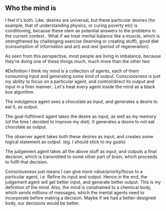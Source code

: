 ## Who the mind is
I feel it's both.
Like, desires are universal, but these particular desires (for example, that of understanding physics, or curing poverty etc) is conditioning, because these stem as potential answers to the problems in the current context..
What if we treat mental balance like a muscle, which is strengthened by challenging exercise (learning or creating stuff), good diet (consumption of information and art) and rest (period of regeneration).

As seen from this perspective, most people are living in imbalance, because they're doing one of these things much, much more than the other two

#Definition I think my mind is a collection of agents, each of them consuming input and generating some kind of output. Consciousness is just my ability to focus on a particular agent, and control/direct its output and input in a finer manner..
Let's treat every agent inside the mind as a black box algorithm. 

The indulgence agent sees a chocolate as input, and generates a desire to eat it, as output.

The goal-fulfilment agent takes the desire as input, as well as my memory (of the time I decided to improve my diet). It generates a desire to not eat chocolate as output.

The observer agent takes both these desires as input, and creates some logical statement as output. (eg. I should stick to my goals) 

The judgement agent takes all the above stuff as input, and outputs a final decision, which is transmitted to some other part of brain, which proceeds to fulfil that decision.

Consciousness just means I can give more value/priority/focus to a particular agent, i.e. Refine its input and output. Hence in the end, the judgement agent will get better input, and generate better output.
This is my definition of the mind. Also, the mind is constrained to a chemical body, which sends millions of messages, which the mental agents need to incorporate before making a decision. Maybe if we had a better-designed body, our decisions would be better.